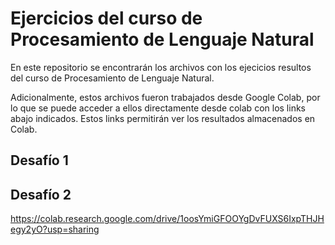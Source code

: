 # Ejercicios del curso de Procesamiento de Lenguaje Natural

En este repositorio se encontrarán los archivos con los ejecicios resultos del curso de Procesamiento de Lenguaje Natural.

Adicionalmente, estos archivos fueron trabajados desde Google Colab, por lo que se puede acceder a ellos directamente desde colab con los links abajo indicados. Estos links permitirán ver los resultados almacenados en Colab.

## Desafío 1

## Desafío 2
https://colab.research.google.com/drive/1oosYmiGFOOYgDvFUXS6IxpTHJHegy2yO?usp=sharing
